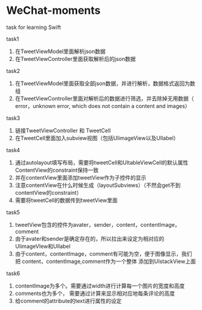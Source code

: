# WeChat-moments
task for learning Swift

task1
1. 在TweetViewModel里面解析json数据
2. 在TweetViewController里面获取解析后的json数据

task2
1. 在TweetViewModel里面获取全部json数据，并进行解析，数据格式返回为数组
2. 在TweetViewController里面对解析后的数据进行筛选，并去除掉无用数据（
error，unknown error, which does not contain a content and images）

task3
1. 链接TweetViewController 和 TweetCell
2. 在TweetCell里面加入subview视图（包括UIimageView以及UIlabel）

task4 
1. 通过autolayout填写布局，需要将tweetCell和UItableViewCell的默认属性ContentView的constraint保持一致
2. 并在contentView里面添加tweetView作为子控件的显示
3. 注意contentView在什么时候生成（layoutSubviews）（不然会get不到contentView的constraint）
4. 需要将tweetCell的数据传到tweetView里面

task5
1. tweetView包含的控件为avater，sender，content，contentImage，comment
2. 由于avater和sender是确定存在的，所以拉出来设定为相对应的UIimageVIew和UIlabel
3. 由于content，contentImage，comment有可能为空，便于图像显示，我们把
content，contentImage,comment作为一个整体 添加到UIstackView上面

task6
1. contentImage为多个。需要通过width进行计算每一个图片的宽度和高度
2. comments也为多个， 需要通过计算来显示相对应地每条评论的高度
3. 给comment的attribute的text进行属性的设定


